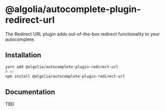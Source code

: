 # @algolia/autocomplete-plugin-redirect-url

The Redirect URL plugin adds out-of-the-box redirect functionality to your autocomplete.

## Installation

```sh
yarn add @algolia/autocomplete-plugin-redirect-url
# or
npm install @algolia/autocomplete-plugin-redirect-url
```

## Documentation
TBD
